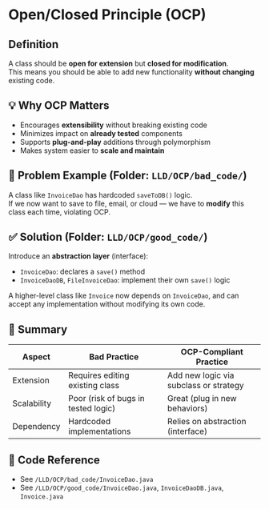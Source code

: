 # Open/Closed Principle (OCP)

## Definition  
A class should be **open for extension** but **closed for modification**.  
This means you should be able to add new functionality **without changing** existing code.

## 💡 Why OCP Matters  
- Encourages **extensibility** without breaking existing code
- Minimizes impact on **already tested** components
- Supports **plug-and-play** additions through polymorphism
- Makes system easier to **scale and maintain**

## 🚫 Problem Example (Folder: `LLD/OCP/bad_code/`)
A class like `InvoiceDao` has hardcoded `saveToDB()` logic.  
If we now want to save to file, email, or cloud — we have to **modify** this class each time, violating OCP.

## ✅ Solution (Folder: `LLD/OCP/good_code/`)
Introduce an **abstraction layer** (interface):
- `InvoiceDao`: declares a `save()` method
- `InvoiceDaoDB`, `FileInvoiceDao`: implement their own `save()` logic

A higher-level class like `Invoice` now depends on `InvoiceDao`, and can accept any implementation without modifying its own code.

## 🧠 Summary  
| Aspect         | Bad Practice                         | OCP-Compliant Practice                 |
|----------------|--------------------------------------|----------------------------------------|
| Extension      | Requires editing existing class       | Add new logic via subclass or strategy |
| Scalability    | Poor (risk of bugs in tested logic)   | Great (plug in new behaviors)          |
| Dependency     | Hardcoded implementations             | Relies on abstraction (interface)      |

## 📁 Code Reference  
- See `/LLD/OCP/bad_code/InvoiceDao.java`  
- See `/LLD/OCP/good_code/InvoiceDao.java`, `InvoiceDaoDB.java`, `Invoice.java`
